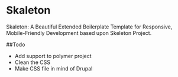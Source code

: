 Skaleton
========

Skaleton: A Beautiful Extended Boilerplate Template for Responsive, Mobile-Friendly Development based upon Skeleton Project.

##Todo
- Add support to polymer project
- Clean the CSS
- Make CSS file in mind of Drupal

